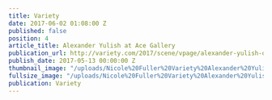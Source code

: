 ```yaml
---
title: Variety
date: 2017-06-02 01:08:00 Z
published: false
position: 4
article_title: Alexander Yulish at Ace Gallery
publication_url: http://variety.com/2017/scene/vpage/alexander-yulish-out-of-order-exhibition-opening-1202426066-1202426066/
publish_date: 2017-05-13 00:00:00 Z
thumbnail_image: "/uploads/Nicole%20Fuller%20Variety%20Alexander%20Yulish%20Ace%20Gallery%20show-0c54cd.jpg"
fullsize_image: "/uploads/Nicole%20Fuller%20Variety%20Alexander%20Yulish%20Ace%20Gallery%20show-0c54cd.jpg"
publication: Variety
---
```


